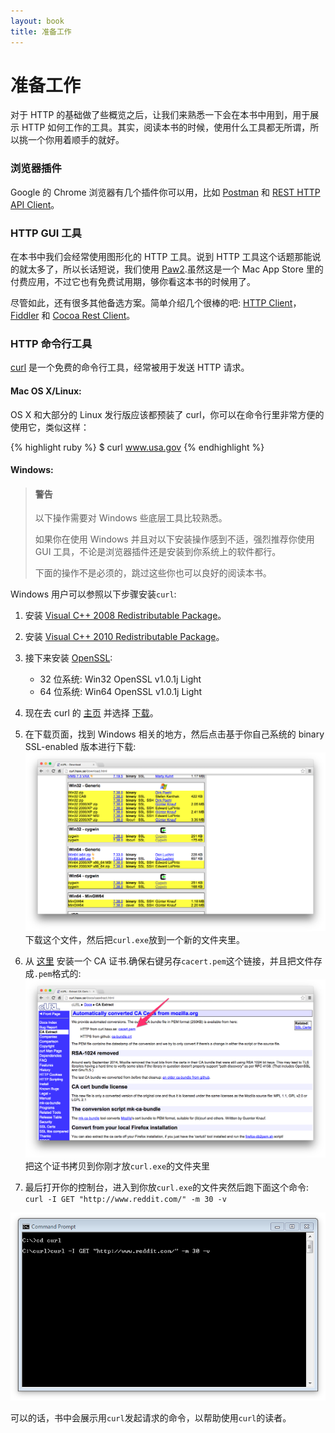 ```yaml
---
layout: book
title: 准备工作
---
```


# 准备工作
对于 HTTP 的基础做了些概览之后，让我们来熟悉一下会在本书中用到，用于展示 HTTP 如何工作的工具。其实，阅读本书的时候，使用什么工具都无所谓，所以挑一个你用着顺手的就好。

### 浏览器插件
Google 的 Chrome 浏览器有几个插件你可以用，比如 [Postman](https://chrome.google.com/webstore/search/Postman?hl=en-US) 和 [REST HTTP API Client](https://chrome.google.com/webstore/detail/dhc-resthttp-api-client/aejoelaoggembcahagimdiliamlcdmfm)。

### HTTP GUI 工具
在本书中我们会经常使用图形化的 HTTP 工具。说到 HTTP 工具这个话题那能说的就太多了，所以长话短说，我们使用 [Paw2](http://luckymarmot.com/paw).虽然这是一个 Mac App Store 里的付费应用，不过它也有免费试用期，够你看这本书的时候用了。

尽管如此，还有很多其他备选方案。简单介绍几个很棒的吧: [HTTP Client](http://ditchnet.org/httpclient/)，[Fiddler](http://www.telerik.com/fiddler) 和 [Cocoa Rest Client](http://ditchnet.org/httpclient/)。

### HTTP 命令行工具

[curl](http://curl.haxx.se/) 是一个免费的命令行工具，经常被用于发送 HTTP 请求。

#### Mac OS X/Linux:
OS X 和大部分的 Linux 发行版应该都预装了 curl，你可以在命令行里非常方便的使用它，类似这样：

{% highlight ruby %}
$ curl www.usa.gov
{% endhighlight %}

#### Windows:

>#### 警告
>
>以下操作需要对 Windows 些底层工具比较熟悉。
>
>如果你在使用 Windows 并且对以下安装操作感到不适，强烈推荐你使用 GUI 工具，不论是浏览器插件还是安装到你系统上的软件都行。
>
>下面的操作不是必须的，跳过这些你也可以良好的阅读本书。

Windows 用户可以参照以下步骤安装```curl```:

1. 安装 [Visual C++ 2008 Redistributable Package](http://www.microsoft.com/en-us/download/details.aspx?id=15336)。
2. 安装 [Visual C++ 2010 Redistributable Package](http://www.microsoft.com/en-us/download/details.aspx?id=14632)。
3. 接下来安装 [OpenSSL](http://www.shininglightpro.com/products/Win32OpenSSL.html):

	* 32 位系统: Win32 OpenSSL v1.0.1j Light
	* 64 位系统: Win64 OpenSSL v1.0.1j Light

4. 现在去 curl 的 [主页](http://curl.haxx.se/) 并选择 [下载](http://curl.haxx.se/download.html)。
5. 在下载页面，找到 Windows 相关的地方，然后点击基于你自己系统的 binary SSL-enabled 版本进行下载:![windows_curl_download](../../images/curl_download.png)
下载这个文件，然后把```curl.exe```放到一个新的文件夹里。
6. 从 [这里](http://curl.haxx.se/docs/caextract.html) 安装一个 CA 证书.确保右键另存```cacert.pem```这个链接，并且把文件存成```.pem```格式的:![CA](../../images/ca_cert_curl.png)
把这个证书拷贝到你刚才放```curl.exe```的文件夹里
7. 最后打开你的控制台，进入到你放```curl.exe```的文件夹然后跑下面这个命令: ```curl -I GET "http://www.reddit.com/" -m 30 -v```

![command](../../images/curl_command_prompt.png)

可以的话，书中会展示用```curl```发起请求的命令，以帮助使用```curl```的读者。
